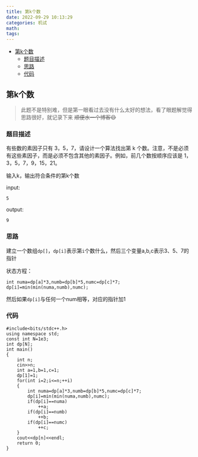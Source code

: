 ```yaml
---
title: 第k个数
date: 2022-09-29 10:13:29
categories: 机试
math:
tags:
---
```

<!-- TOC -->

- [第k个数](#第k个数)
    - [题目描述](#题目描述)
    - [思路](#思路)
    - [代码](#代码)

<!-- /TOC -->
## 第k个数

>此题不是特别难，但是第一眼看过去没有什么太好的想法，看了眼题解觉得思路很好，就记录下来 
~~顺便水一个博客:smile:~~

### 题目描述

有些数的素因子只有 3，5，7，请设计一个算法找出第 k 个数。注意，不是必须有这些素因子，而是必须不包含其他的素因子。例如，前几个数按顺序应该是 1，3，5，7，9，15，21。

输入k，输出符合条件的第k个数

input:
```
5
```
output:
```
9
```
### 思路

建立一个数组`dp[]`，`dp[i]`表示第`i`个数什么，然后三个变量a,b,c表示3、5、7的指针

状态方程：
```
int numa=dp[a]*3,numb=dp[b]*5,numc=dp[c]*7;
dp[i]=min(min(numa,numb),numc);
```
然后如果`dp[i]`与任何一个num相等，对应的指针加1

### 代码
```
#include<bits/stdc++.h>
using namespace std;
const int N=1e3;
int dp[N];
int main()
{
	int n;
	cin>>n;
	int a=1,b=1,c=1;
	dp[1]=1;
	for(int i=2;i<=n;++i)
	{
		int numa=dp[a]*3,numb=dp[b]*5,numc=dp[c]*7;
		dp[i]=min(min(numa,numb),numc);
		if(dp[i]==numa)
			++a;
		if(dp[i]==numb)
			++b;
		if(dp[i]==numc)
			++c;	
	}
	cout<<dp[n]<<endl;
	return 0;
}
```


